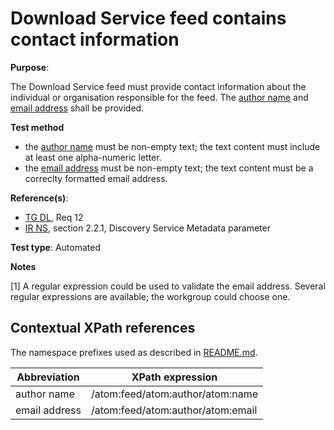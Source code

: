 # Download Service feed contains contact information

**Purpose**:

The Download Service feed must provide contact information about the individual or organisation responsible for the feed. The [author name](#authorname) and [email address](#emailaddress) shall be provided.

 **Test method**

* the [author name](#authorname) must be non-empty text; the text content must include at least one alpha-numeric letter.
* the [email address](#emailaddress) must be non-empty text; the text content must be a correclty formatted email address.

**Reference(s)**:

* [TG DL](README.md#ref_TG_DL), Req 12
* [IR NS](README.md#ref_IR_NS), section 2.2.1, Discovery Service Metadata parameter

**Test type**: Automated

**Notes**

[1] A regular expression could be used to validate the email address. Several regular expressions are available; the workgroup could choose one.

## Contextual XPath references

The namespace prefixes used as described in [README.md](README.md#namespaces).

Abbreviation                                               |  XPath expression
---------------------------------------------------------- | -------------------------------------------------------------------------
author name <a name="authorname"></a>| /atom:feed/atom:author/atom:name
email address <a name="emailaddress"></a> | /atom:feed/atom:author/atom:email
